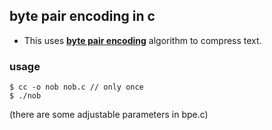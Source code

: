 ## byte pair encoding in c
- This uses **[byte pair encoding](https://en.wikipedia.org/wiki/Byte_pair_encoding)** algorithm to compress text. 

### usage
```
$ cc -o nob nob.c // only once
$ ./nob 
```
(there are some adjustable parameters in bpe.c)

